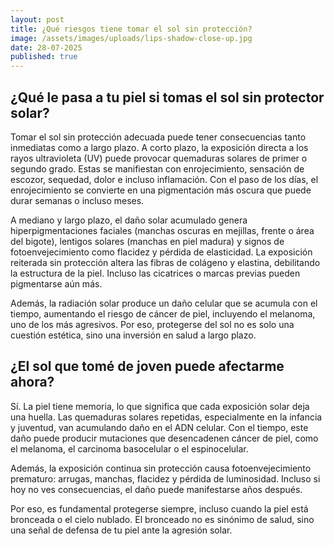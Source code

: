 ```yaml
---
layout: post
title: ¿Qué riesgos tiene tomar el sol sin protección?
image: /assets/images/uploads/lips-shadow-close-up.jpg
date: 28-07-2025
published: true
---
```

## **¿Qué le pasa a tu piel si tomas el sol sin protector solar?**

Tomar el sol sin protección adecuada puede tener consecuencias tanto inmediatas como a largo plazo. A corto plazo, la exposición directa a los rayos ultravioleta (UV) puede provocar quemaduras solares de primer o segundo grado. Estas se manifiestan con enrojecimiento, sensación de escozor, sequedad, dolor e incluso inflamación. Con el paso de los días, el enrojecimiento se convierte en una pigmentación más oscura que puede durar semanas o incluso meses.

A mediano y largo plazo, el daño solar acumulado genera hiperpigmentaciones faciales (manchas oscuras en mejillas, frente o área del bigote), lentigos solares (manchas en piel madura) y signos de fotoenvejecimiento como flacidez y pérdida de elasticidad. La exposición reiterada sin protección altera las fibras de colágeno y elastina, debilitando la estructura de la piel. Incluso las cicatrices o marcas previas pueden pigmentarse aún más.

Además, la radiación solar produce un daño celular que se acumula con el tiempo, aumentando el riesgo de cáncer de piel, incluyendo el melanoma, uno de los más agresivos. Por eso, protegerse del sol no es solo una cuestión estética, sino una inversión en salud a largo plazo.

## **¿El sol que tomé de joven puede afectarme ahora?**

Sí. La piel tiene memoria, lo que significa que cada exposición solar deja una huella. Las quemaduras solares repetidas, especialmente en la infancia y juventud, van acumulando daño en el ADN celular. Con el tiempo, este daño puede producir mutaciones que desencadenen cáncer de piel, como el melanoma, el carcinoma basocelular o el espinocelular.

Además, la exposición continua sin protección causa fotoenvejecimiento prematuro: arrugas, manchas, flacidez y pérdida de luminosidad. Incluso si hoy no ves consecuencias, el daño puede manifestarse años después.

Por eso, es fundamental protegerse siempre, incluso cuando la piel está bronceada o el cielo nublado. El bronceado no es sinónimo de salud, sino una señal de defensa de tu piel ante la agresión solar.
